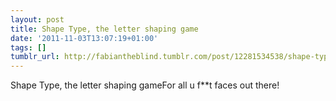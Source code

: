 ```yaml
---
layout: post
title: Shape Type, the letter shaping game
date: '2011-11-03T13:07:19+01:00'
tags: []
tumblr_url: http://fabiantheblind.tumblr.com/post/12281534538/shape-type-the-letter-shaping-game
---
```

Shape Type, the letter shaping gameFor all u f**t faces out there!
